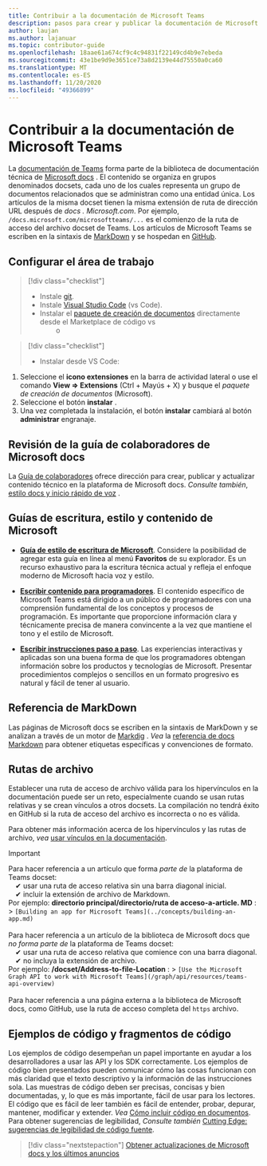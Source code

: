 ```yaml
---
title: Contribuir a la documentación de Microsoft Teams
description: pasos para crear y publicar la documentación de Microsoft Teams
author: laujan
ms.author: lajanuar
ms.topic: contributor-guide
ms.openlocfilehash: 18aae61a674cf9c4c94831f22149cd4b9e7ebeda
ms.sourcegitcommit: 43e1be9d9e3651ce73a8d2139e44d75550a0ca60
ms.translationtype: MT
ms.contentlocale: es-ES
ms.lasthandoff: 11/20/2020
ms.locfileid: "49366899"
---
```

# <a name="contributing-to-microsoft-teams-documentation"></a>Contribuir a la documentación de Microsoft Teams

La [documentación de Teams](/microsoftteams/platform/overview) forma parte de la biblioteca de documentación técnica de [Microsoft docs](https://docs.microsoft.com/) . El contenido se organiza en grupos denominados docsets, cada uno de los cuales representa un grupo de documentos relacionados que se administran como una entidad única. Los artículos de la misma docset tienen la misma extensión de ruta de dirección URL después de *docs <span></span> . Microsoft.com*.  Por ejemplo,  `/docs.microsoft.com/microsoftteams/...`   es el comienzo de la ruta de acceso del archivo docset de Teams. Los artículos de Microsoft Teams se escriben en la sintaxis de  [MarkDown](#markdown-reference) y se hospedan en [GitHub](https://github.com/MicrosoftDocs/msteams-docs/tree/master/msteams-platform).

## <a name="set-up-your-workspace"></a>Configurar el área de trabajo

> [!div class="checklist"]
>
> * Instale [git](https://git-scm.com/book/en/v2/Getting-Started-Installing-Git).
> * Instale [Visual Studio Code](https://code.visualstudio.com/) (vs Code).
> * Instalar el [paquete de creación de documentos](https://marketplace.visualstudio.com/items?itemName=docsmsft.docs-authoring-pack) directamente desde el Marketplace de código vs
<br>&emsp;&emsp; o

> [!div class="checklist"]
>
> * Instalar desde VS Code:

   1. Seleccione el **icono extensiones** en la barra de actividad lateral o use el comando **View => Extensions** (Ctrl + Mayús + X) y busque el *paquete de creación de documentos* (Microsoft).
   1. Seleccione el botón **instalar** .
   1. Una vez completada la instalación, el botón **instalar** cambiará al botón **administrar** engranaje.

## <a name="review-the-microsoft-docs-contributors-guide"></a>Revisión de la guía de colaboradores de Microsoft docs

La [Guía de colaboradores](/contribute) ofrece dirección para crear, publicar y actualizar contenido técnico en la plataforma de Microsoft docs. *Consulte también*, [estilo docs y inicio rápido de voz](/contribute/style-quick-start) .

## <a name="microsoft-writing-style-and-content-guides"></a>Guías de escritura, estilo y contenido de Microsoft

* **[Guía de estilo de escritura de Microsoft](/style-guide/welcome)**. Considere la posibilidad de agregar esta guía en línea al menú **Favoritos** de su explorador. Es un recurso exhaustivo para la escritura técnica actual y refleja el enfoque moderno de Microsoft hacia voz y estilo.

* **[Escribir contenido para programadores](/style-guide/developer-content/)**. El contenido específico de Microsoft Teams está dirigido a un público de programadores con una comprensión fundamental de los conceptos y procesos de programación. Es importante que proporcione información clara y técnicamente precisa de manera convincente a la vez que mantiene el tono y el estilo de Microsoft.

* **[Escribir instrucciones paso a paso](/style-guide/procedures-instructions/writing-step-by-step-instructions)**. Las experiencias interactivas y aplicadas son una buena forma de que los programadores obtengan información sobre los productos y tecnologías de Microsoft. Presentar procedimientos complejos o sencillos en un formato progresivo es natural y fácil de tener al usuario.

## <a name="markdown-reference"></a>Referencia de MarkDown

 Las páginas de Microsoft docs se escriben en la sintaxis de MarkDown y se analizan a través de un motor de [Markdig](https://github.com/lunet-io/markdig) . *Vea* la [referencia de docs Markdown](/contribute/markdown-reference) para obtener etiquetas específicas y convenciones de formato.

## <a name="file-paths"></a>Rutas de archivo

Establecer una ruta de acceso de archivo válida para los hipervínculos en la documentación puede ser un reto, especialmente cuando se usan rutas relativas y se crean vínculos a otros docsets.  La compilación no tendrá éxito en GitHub si la ruta de acceso del archivo es incorrecta o no es válida.

Para obtener más información acerca de los hipervínculos y las rutas de archivo, *vea* [usar vínculos en la documentación](/contribute/how-to-write-links).

>[!IMPORTANT]
> Para hacer referencia a un artículo que forma *parte de* la plataforma de Teams docset:<br>
> &emsp;&#x2714; usar una ruta de acceso relativa sin una barra diagonal inicial.<br>
> &emsp;&#x2714; incluir la extensión de archivo de Markdown.<br>
>Por ejemplo:  **directorio principal/directorio/ruta de acceso-a-article. MD** : > `[Building an app for Microsoft Teams](../concepts/building-an-app.md)` <br><br>
> Para hacer referencia a un artículo de la biblioteca de Microsoft docs que *no forma parte de* la plataforma de Teams docset:<br>
> &emsp;&#x2714; usar una ruta de acceso relativa que comience con una barra diagonal.<br>
> &emsp;&#x2714; no incluya la extensión de archivo. <br> Por ejemplo:  **/docset/Address-to-file-Location** : > `[Use the Microsoft Graph API to work with Microsoft Teams](/graph/api/resources/teams-api-overview)`<br><br>
> Para hacer referencia a una página externa a la biblioteca de Microsoft docs, como GitHub, use la ruta de acceso completa del `https` archivo.<br>

## <a name="code-samples-and-snippets"></a>Ejemplos de código y fragmentos de código

Los ejemplos de código desempeñan un papel importante en ayudar a los desarrolladores a usar las API y los SDK correctamente. Los ejemplos de código bien presentados pueden comunicar cómo las cosas funcionan con más claridad que el texto descriptivo y la información de las instrucciones sola. Las muestras de código deben ser precisas, concisas y bien documentadas, y, lo que es más importante, fácil de usar para los lectores. El código que es fácil de leer también es fácil de entender, probar, depurar, mantener, modificar y extender. *Vea* [Cómo incluir código en documentos](/contribute/code-in-docs). Para obtener sugerencias de legibilidad, *Consulte también* [Cutting Edge: sugerencias de legibilidad de código fuente](/archive/msdn-magazine/2014/october/cutting-edge-source-code-readability-tips).

> [!div class="nextstepaction"]
> [Obtener actualizaciones de Microsoft docs y los últimos anuncios](/teamblog)
